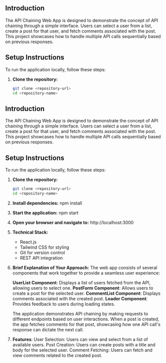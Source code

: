 ## Introduction
The API Chaining Web App is designed to demonstrate the concept of API chaining through a simple interface. Users can select a user from a list, create a post for that user, and fetch comments associated with the post. This project showcases how to handle multiple API calls sequentially based on previous responses.

## Setup Instructions

To run the application locally, follow these steps:

1. **Clone the repository:**
   ```bash
   git clone <repository-url>
   cd <repository-name>


## Introduction
The API Chaining Web App is designed to demonstrate the concept of API chaining through a simple interface. Users can select a user from a list, create a post for that user, and fetch comments associated with the post. This project showcases how to handle multiple API calls sequentially based on previous responses.

## Setup Instructions

To run the application locally, follow these steps:

1. **Clone the repository:**
   ```bash
   git clone <repository-url>
   cd <repository-name>

2. **Install dependencies:**
    npm install

3. **Start the application:**
    npm start

4. **Open your browser and navigate to:**
    http://localhost:3000


5. **Technical Stack:**
    - React.js
    - Tailwind CSS for styling
    - Git for version control
    - REST API integration


6. **Brief Explanation of Your Approach:**
    The web app consists of several components that work together to provide a seamless user experience:

    **UserList Component**: Displays a list of users fetched from the API, allowing users to select one.
    **PostForm Component**: Allows users to create a post for the selected user.
    **CommentList Component**: Displays comments associated with the created post.
    **Loader Component**: Provides feedback to users during loading states.

    The application demonstrates API chaining by making requests to different endpoints based on user interactions. When a post is created, the app fetches comments for that post, showcasing how one API call's response can dictate the next call.

7. **Features**:
    User Selection: Users can view and select from a list of available users.
    Post Creation: Users can create posts with a title and body for the selected user.
    Comment Fetching: Users can fetch and view comments related to the created post.